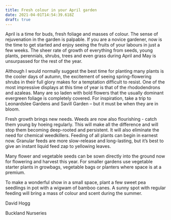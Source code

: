 ```yaml
---
title: Fresh colour in your April garden
date: 2021-04-01T14:54:39.618Z
draft: true
---
```

April is a time for buds, fresh foliage and masses of colour. The sense of rejuvenation in the garden is palpable. If you are a novice gardener, now is the time to get started and enjoy seeing the fruits of your labours in just a few weeks. The sheer rate of growth of everything from seeds, young plants, perennials, shrubs, trees and even grass during April and May is unsurpassed for the rest of the year. 

Although I would normally suggest the best time for planting many plants is the cooler days of autumn, the excitement of seeing spring-flowering shrubs in their full glory makes for a temptation difficult to resist. One of the most impressive displays at this time of year is that of the rhododendrons and azaleas. Many are so laden with bold flowers that the usually dominant evergreen foliage is completely covered. For inspiration, take a trip to Leonardslee Gardens and Savill Garden – but it must be when they are in bloom. 

Fresh growth brings new needs. Weeds are now also flourishing - catch them young by hoeing regularly. This will make all the difference and will stop them becoming deep-rooted and persistent. It will also eliminate the need for chemical weedkillers.  Feeding of all plants can begin in earnest now. Granular feeds are more slow-release and long-lasting, but it’s best to give an instant liquid feed zap to yellowing leaves. 

Many flower and vegetable seeds can be sown directly into the ground now for flowering and harvest this year. For smaller gardens use vegetable starter plants in growbags, vegetable bags or planters where space is at a premium. 

To make a wonderful show in a small space, plant a few sweet pea seedlings in pot with a wigwam of bamboo canes.  A sunny spot with regular feeding will bring a mass of colour and scent during the summer. 

David Hogg

Buckland Nurseries 






